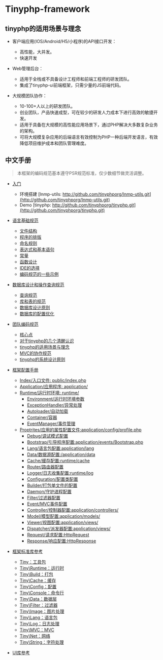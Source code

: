 Tinyphp-framework
====

tinyphp的适用场景与理念
---- 
* 客户端应用(IOS/Android/H5/小程序)的API接口开发：
    * 高性能，大并发。
    * 快速开发
    
*  Web管理后台：
    * 适用于全栈或不具备设计工程师和前端工程师的研发团队。
    * 集成了tinyphp-ui前端框架，只需少量的JS前端代码。 
    
* 大规模团队协作：
    * 10-100+人以上的研发团队。
    * 创业团队，产品快速成型，可在较少的研发人力成本下进行高效的敏捷开发。
    * 适用于具备在大规模的高性能应用场景下，通过PHP解决大多数复杂业务的架构。
    * 可将大规模复杂应用的后端语言有效控制为PHP一种后端开发语言，有效降低项目维护成本和团队管理难度。

中文手册
---- 
> 本框架的编码规范基本遵守PSR规范标准，仅少数细节做灵活调整。
* [入门](#入门)
   * 环境搭建 [lnmp-utils: http://github.com/tinyphporg/lnmp-utils.git](http://github.com/tinyphporg/lnmp-utils.git)
   * Demo [tinyphp: http://github.com/tinyphporg/tinyphp.git](http://github.com/tinyphporg/tinyphp.git)
    
* [语言基础规范](https://github.com/tinyphporg/tinyphp-docs/tree/master/docs/coding)
    + [文件结构](https://github.com/tinyphporg/tinyphp-docs/blob/master/docs/coding/file_001.md)   
    + [程序的排版](https://github.com/tinyphporg/tinyphp-docs/blob/master/docs/coding/program_typesetting_002.md)    
    + [命名规则](https://github.com/tinyphporg/tinyphp-docs/blob/master/docs/coding/rules_003.md)  
    + [表达式和基本语句](https://github.com/tinyphporg/tinyphp-docs/blob/master/docs/coding/expression_004.md)  
    + [常量](https://github.com/tinyphporg/tinyphp-docs/blob/master/docs/coding/constant_005.md)  
    + [函数设计](https://github.com/tinyphporg/tinyphp-docs/blob/master/docs/coding/function_006.md)  
    + [IDE的选择](https://github.com/tinyphporg/tinyphp-docs/blob/master/docs/coding/ide_007.md)  
    + [编码规范的一些示例](https://github.com/tinyphporg/tinyphp-docs/blob/master/docs/coding/example_008.md)  

* [数据库设计和操作查询规范](https://github.com/tinyphporg/tinyphp-docs/tree/master/docs/sql)
    + [查询规范](https://github.com/tinyphporg/tinyphp-docs/blob/master/docs/sql/select_001.md)
    + [库和表的规范](https://github.com/tinyphporg/tinyphp-docs/blob/master/docs/sql/dbtable_002.md)
    + [数据库设计原则](https://github.com/tinyphporg/tinyphp-docs/blob/master/docs/sql/design_003.md)
    + [数据库的配置优化](https://github.com/tinyphporg/tinyphp-docs/blob/master/docs/sql/optimization_004.md)
* [团队编码规范](https://github.com/tinyphporg/tinyphp-docs/tree/master/docs/team)
    + [核心点](https://github.com/tinyphporg/tinyphp-docs/blob/master/docs/team/README.md#%E6%A0%B8%E5%BF%83%E7%82%B9)
    + [对于tinyphp的几个清醒认识](https://github.com/tinyphporg/tinyphp-docs/blob/master/docs/team/README.md#%E5%AF%B9%E4%BA%8E%E6%A1%86%E6%9E%B6%E7%9A%84%E5%87%A0%E4%B8%AA%E6%B8%85%E9%86%92%E8%AE%A4%E8%AF%86)
    + [tinyphp的适用场景与理念](https://github.com/tinyphporg/tinyphp-docs/blob/master/docs/team/README.md#tinyphp%E7%9A%84%E9%80%82%E7%94%A8%E5%9C%BA%E6%99%AF%E4%B8%8E%E7%90%86%E5%BF%B5)
    + [MVC的协作规范](https://github.com/tinyphporg/tinyphp-docs/blob/master/docs/team/README.md#mvc%E7%9A%84%E5%8D%8F%E4%BD%9C%E8%A7%84%E8%8C%83)
    + [tinyphp的系统设计原则](https://github.com/tinyphporg/tinyphp-docs/blob/master/docs/team/README.md#tinyphp%E7%9A%84%E7%B3%BB%E7%BB%9F%E8%AE%BE%E8%AE%A1%E5%8E%9F%E5%88%99)
* [框架配置手册](https://github.com/tinyphporg/tinyphp-docs/blob/master/docs/manual/) 
    * [Index/入口文件:    public/index.php](https://github.com/tinyphporg/tinyphp-docs/blob/master/docs/manual/index.md)
    * [Application/应用程序: application/](https://github.com/tinyphporg/tinyphp-docs/blob/master/docs/manual/application.md)    
    * [Runtime/运行时环境: runtime/](https://github.com/tinyphporg/tinyphp-docs/blob/master/docs/manual/runtime.md)    
        * [Environment/运行时环境参数](https://github.com/tinyphporg/tinyphp-docs/blob/master/docs/manual/runtime_env.md)  
        * [ExceptionHandler/异常处理](https://github.com/tinyphporg/tinyphp-docs/blob/master/docs/manual/runtime_exception.md)   
        * [Autoloader/自动加载](https://github.com/tinyphporg/tinyphp-docs/blob/master/docs/manual/runtime_autoloader.md)   
        * [Container/容器](https://github.com/tinyphporg/tinyphp-docs/blob/master/docs/manual/runtime_container.md)   
        * [EventManager/事件管理](https://github.com/tinyphporg/tinyphp-docs/blob/master/docs/manual/runtime_event.md)   
    * [Proptrites/应用的属性配置文件:application/config/profile.php](https://github.com/tinyphporg/tinyphp-docs/blob/master/docs/manual/profile.md)
        * [Debug/调试模式配置](https://github.com/tinyphporg/tinyphp-docs/blob/master/docs/manual/debug.md)
        * [Bootstrap/引导程序配置:application/events/Bootstrap.php](https://github.com/tinyphporg/tinyphp-docs/blob/master/docs/manual/bootstrap.md)
        * [Lang/语言包配置:application/lang](https://github.com/tinyphporg/tinyphp-docs/blob/master/docs/manual/lang.md)
        * [Data/数据源配置:/application/data](https://github.com/tinyphporg/tinyphp-docs/blob/master/docs/manual/data.md)
        * [Cache/缓存配置:runtime/cache](https://github.com/tinyphporg/tinyphp-docs/blob/master/docs/manual/cache.md)
        * [Router/路由器配置](https://github.com/tinyphporg/tinyphp-docs/blob/master/docs/manual/mvc_router.md)
        * [Logger/日志收集配置:runtime/log](https://github.com/tinyphporg/tinyphp-docs/blob/master/docs/manual/logger.md)
        * [Configuration/配置类配置](https://github.com/tinyphporg/tinyphp-docs/blob/master/docs/manual/configuration.md)
        * [Builder/打包单文件的配置](https://github.com/tinyphporg/tinyphp-docs/blob/master/docs/manual/builder.md)
        * [Daemon/守护进程配置](https://github.com/tinyphporg/tinyphp-docs/blob/master/docs/manual/daemon.md)
        * [Filter/过滤器配置](https://github.com/tinyphporg/tinyphp-docs/blob/master/docs/manual/filter.md)
        * [Event/MVC事件配置](https://github.com/tinyphporg/tinyphp-docs/blob/master/docs/manual/mvc_event.md)
        * [Controller/控制器配置:application/controllers/](https://github.com/tinyphporg/tinyphp-docs/blob/master/docs/manual/mvc_controller.md)
        * [Model/模型配置:application/models/](https://github.com/tinyphporg/tinyphp-docs/blob/master/docs/manual/mvc_model.md)
        * [Viewer/视图配置:application/views/](https://github.com/tinyphporg/tinyphp-docs/blob/master/docs/manual/mvc_viewer.md)
        * [Dispatcher/派发器配置:application/views/](https://github.com/tinyphporg/tinyphp-docs/blob/master/docs/manual/mvc_dispatcher.md)
        * [Request/请求配置:HttpRequest](https://github.com/tinyphporg/tinyphp-docs/blob/master/docs/manual/mvc_request.md)
        * [Response/响应配置:HttpResponse](https://github.com/tinyphporg/tinyphp-docs/blob/master/docs/manual/mvc_response.md)
    
* [框架标准库参考](https://github.com/tinyphporg/tinyphp-docs/blob/master/docs/lib/)
    * [Tiny：工具包](https://github.com/tinyphporg/tinyphp-docs/blob/master/docs/lib/tiny.md)
    * [Tiny\Runtime：运行时](https://github.com/tinyphporg/tinyphp-docs/blob/master/docs/lib/runtime.md)
    * [Tiny\Build：打包](https://github.com/tinyphporg/tinyphp-docs/blob/master/docs/lib/build.md)
    * [Tiny\Cache：缓存](https://github.com/tinyphporg/tinyphp-docs/blob/master/docs/lib/cache.md)
    * [Tiny\Config：配置](https://github.com/tinyphporg/tinyphp-docs/blob/master/docs/lib/config.md)
    * [Tiny\Console：命令行](https://github.com/tinyphporg/tinyphp-docs/blob/master/docs/lib/console.md)
    * [Tiny\Data：数据层](https://github.com/tinyphporg/tinyphp-docs/blob/master/docs/lib/data.md)
    * [Tiny\Filter：过滤器](https://github.com/tinyphporg/tinyphp-docs/blob/master/docs/lib/filter.md)   
    * [Tiny\Image：图片处理](https://github.com/tinyphporg/tinyphp-docs/blob/master/docs/lib/image.md)
    * [Tiny\Lang：语言包](https://github.com/tinyphporg/tinyphp-docs/blob/master/docs/lib/lang.md)
    * [Tiny\Log：日志处理](https://github.com/tinyphporg/tinyphp-docs/blob/master/docs/lib/log.md)
    * [Tiny\MVC：MVC](https://github.com/tinyphporg/tinyphp-docs/blob/master/docs/lib/mvc.md)
    * [Tiny\Net：网络](https://github.com/tinyphporg/tinyphp-docs/blob/master/docs/lib/net.md)
    * [Tiny\String：字符处理](https://github.com/tinyphporg/tinyphp-docs/blob/master/docs/lib/string.md) 
   
* [UI库参考](https://github.com/tinyphporg/tinyphp-docs/blob/master/docs/ui/)                     


